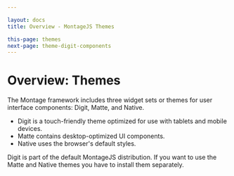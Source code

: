 ```yaml
---

layout: docs
title: Overview - MontageJS Themes

this-page: themes
next-page: theme-digit-components
---
```


# Overview: Themes

The Montage framework includes three widget sets or themes for user interface components: Digit, Matte, and Native.

* Digit is a touch-friendly theme optimized for use with tablets and mobile devices. 
* Matte contains desktop-optimized UI components. 
* Native uses the browser's default styles. 

Digit is part of the default MontageJS distribution. If you want to use the Matte and Native themes you have to install them separately.
